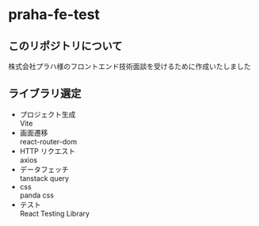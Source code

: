 # praha-fe-test

## このリポジトリについて
株式会社プラハ様のフロントエンド技術面談を受けるために作成いたしました

## ライブラリ選定
- プロジェクト生成  
  Vite
- 画面遷移  
  react-router-dom
- HTTP リクエスト  
  axios
- データフェッチ  
  tanstack query
- css  
  panda css
- テスト  
  React Testing Library